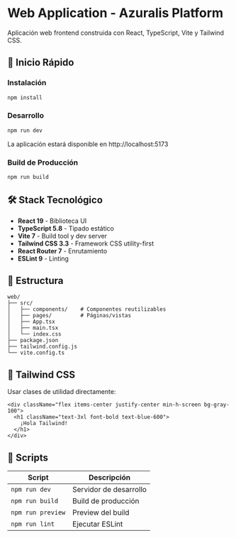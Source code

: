 # Web Application - Azuralis Platform

Aplicación web frontend construida con React, TypeScript, Vite y Tailwind CSS.

## 🚀 Inicio Rápido

### Instalación
```powershell
npm install
```

### Desarrollo
```powershell
npm run dev
```
La aplicación estará disponible en http://localhost:5173

### Build de Producción
```powershell
npm run build
```

## 🛠️ Stack Tecnológico

- **React 19** - Biblioteca UI
- **TypeScript 5.8** - Tipado estático
- **Vite 7** - Build tool y dev server
- **Tailwind CSS 3.3** - Framework CSS utility-first
- **React Router 7** - Enrutamiento
- **ESLint 9** - Linting

## 📁 Estructura

```
web/
├── src/
│   ├── components/    # Componentes reutilizables
│   ├── pages/         # Páginas/vistas
│   ├── App.tsx
│   ├── main.tsx
│   └── index.css
├── package.json
├── tailwind.config.js
└── vite.config.ts
```

## 🎨 Tailwind CSS

Usar clases de utilidad directamente:

```tsx
<div className="flex items-center justify-center min-h-screen bg-gray-100">
  <h1 className="text-3xl font-bold text-blue-600">
    ¡Hola Tailwind!
  </h1>
</div>
```

## 📝 Scripts

| Script | Descripción |
|--------|-------------|
| `npm run dev` | Servidor de desarrollo |
| `npm run build` | Build de producción |
| `npm run preview` | Preview del build |
| `npm run lint` | Ejecutar ESLint |
